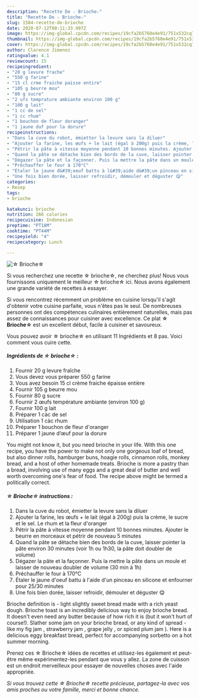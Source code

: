```yaml
---
description: "Recette De ☆ Brioche☆"
title: "Recette De ☆ Brioche☆"
slug: 1584-recette-de-brioche
date: 2020-07-12T00:11:33.997Z
image: https://img-global.cpcdn.com/recipes/19cfa2b5760e4e91/751x532cq70/☆-brioche☆-photo-principale-de-la-recette.jpg
thumbnail: https://img-global.cpcdn.com/recipes/19cfa2b5760e4e91/751x532cq70/☆-brioche☆-photo-principale-de-la-recette.jpg
cover: https://img-global.cpcdn.com/recipes/19cfa2b5760e4e91/751x532cq70/☆-brioche☆-photo-principale-de-la-recette.jpg
author: Clarence Jimenez
ratingvalue: 4.1
reviewcount: 15
recipeingredient:
- "20 g levure frache"
- "550 g farine"
- "15 cl crme fraiche paisse entire"
- "105 g beurre mou"
- "80 g sucre"
- "2 ufs temprature ambiante environ 100 g"
- "100 g lait"
- "1 cc de sel"
- "1 cc rhum"
- "1 bouchon de fleur doranger"
- "1 jaune duf pour la dorure"
recipeinstructions:
- "Dans la cuve du robot, émietter la levure sans la diluer"
- "Ajouter la farine, les œufs + le lait (égal à 200g) puis la crème, le sucre et le sel. Le rhum et la fleur d&#39;oranger"
- "Pétrir la pâte à vitesse moyenne pendant 10 bonnes minutes. Ajouter le beurre en morceaux et pétrir de nouveau 5 minutes"
- "Quand la pâte se détache bien des bords de la cuve, laisser pointer la pâte environ 30 minutes (voir 1h ou 1h30, la pâte doit doubler de volume)"
- "Dégazer la pâte et la façonner. Puis la mettre la pâte dans un moule et laisser de nouveau doubler de volume (30 min à 1h)"
- "Préchauffer le four à 170°C"
- "Étaler le jaune d&#39;oeuf battu à l&#39;aide d&#39;un pinceau en silicone et enfourner pour 25/30 minutes"
- "Une fois bien dorée, laisser refroidir, démouler et déguster 😋"
categories:
- Resep
tags:
- brioche

katakunci: brioche 
nutrition: 266 calories
recipecuisine: Indonesian
preptime: "PT18M"
cooktime: "PT44M"
recipeyield: "4"
recipecategory: Lunch

---
```



![☆ Brioche☆](https://img-global.cpcdn.com/recipes/19cfa2b5760e4e91/751x532cq70/☆-brioche☆-photo-principale-de-la-recette.jpg)

Si vous recherchez une recette ☆ brioche☆, ne cherchez plus! Nous vous fournissons uniquement le meilleur ☆ brioche☆ ici. Nous avons également une grande variété de recettes à essayer.

Si vous rencontrez récemment un problème en cuisine lorsqu'il s'agit d'obtenir votre cuisine parfaite, vous n'êtes pas le seul. De nombreuses personnes ont des compétences culinaires entièrement naturelles, mais pas assez de connaissances pour cuisiner avec excellence. Ce plat <strong> ☆ Brioche☆ </strong> est un excellent début, facile à cuisiner et savoureux.

<!--inarticleads1-->

Vous pouvez avoir ☆ brioche☆ en utilisant 11 Ingrédients et 8 pas. Voici comment vous cuire cette.

##### Ingrédients de ☆ brioche☆ :

1. Fournir 20 g levure fraîche
1. Vous devez vous préparer 550 g farine
1. Vous avez besoin 15 cl crème fraiche épaisse entière
1. Fournir 105 g beurre mou
1. Fournir 80 g sucre
1. Fournir 2 œufs température ambiante (environ 100 g)
1. Fournir 100 g lait
1. Préparer 1 càc de sel
1. Utilisation 1 càc rhum
1. Préparer 1 bouchon de fleur d&#39;oranger
1. Préparer 1 jaune d’œuf pour la dorure


You might not know it, but you need brioche in your life. With this one recipe, you have the power to make not only one gorgeous loaf of bread, but also dinner rolls, hamburger buns, hoagie rolls, cinnamon rolls, monkey bread, and a host of other homemade treats. Brioche is more a pastry than a bread, involving use of many eggs and a great deal of butter and well worth overcoming one&#39;s fear of food. The recipe above might be termed a politically correct. 

<!--inarticleads2-->

##### ☆ Brioche☆ instructions :

1. Dans la cuve du robot, émietter la levure sans la diluer
1. Ajouter la farine, les œufs + le lait (égal à 200g) puis la crème, le sucre et le sel. Le rhum et la fleur d&#39;oranger
1. Pétrir la pâte à vitesse moyenne pendant 10 bonnes minutes. Ajouter le beurre en morceaux et pétrir de nouveau 5 minutes
1. Quand la pâte se détache bien des bords de la cuve, laisser pointer la pâte environ 30 minutes (voir 1h ou 1h30, la pâte doit doubler de volume)
1. Dégazer la pâte et la façonner. Puis la mettre la pâte dans un moule et laisser de nouveau doubler de volume (30 min à 1h)
1. Préchauffer le four à 170°C
1. Étaler le jaune d&#39;oeuf battu à l&#39;aide d&#39;un pinceau en silicone et enfourner pour 25/30 minutes
1. Une fois bien dorée, laisser refroidir, démouler et déguster 😋


Brioche definition is - light slightly sweet bread made with a rich yeast dough. Brioche toast is an incredibly delicious way to enjoy brioche bread. It doesn&#39;t even need any butter because of how rich it is (but it won&#39;t hurt of course!). Slather some jam on your brioche bread, or any kind of spread - like my fig jam , strawberry jam , grape jelly , or spiced plum jam ). Here is a delicious eggy breakfast bread, perfect for accompanying sorbetto on a hot summer morning. 

<!--inarticleads1-->

<p>
Prenez ces ☆ Brioche☆ idées de recettes et utilisez-les également et peut-être même expérimentez-les pendant que vous y allez. La zone de cuisson est un endroit merveilleux pour essayer de nouvelles choses avec l'aide appropriée.
</p>

<p>
<i>Si vous trouvez cette ☆ Brioche☆ recette précieuse, partagez-la avec vos amis proches ou votre famille, merci et bonne chance.</i>
</p>
